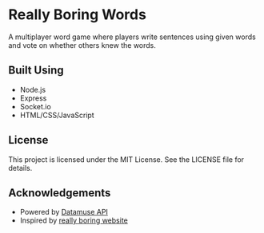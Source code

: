 # Really Boring Words
A multiplayer word game where players write sentences using given words and vote on whether others knew the words.

## Built Using
- Node.js
- Express
- Socket.io
- HTML/CSS/JavaScript

## License
This project is licensed under the MIT License. See the LICENSE file for details.

## Acknowledgements
- Powered by [Datamuse API](https://datamuse.com/api/)
- Inspired by [really boring website](https://really.boring.website/)